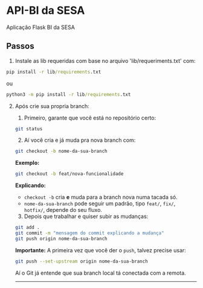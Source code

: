 # API-BI da SESA
Aplicação Flask BI da SESA

## Passos 
1. Instale as lib requeridas com base no arquivo 'lib/requeriments.txt' com:
```cmd
pip install -r lib/requirements.txt
```
ou
```cmd
python3 -m pip install -r lib/requirements.txt
```

2. Após crie sua propria branch:
    1. Primeiro, garante que você está no repositório certo:

    ```bash
    git status
    ```

    2. Aí você cria e já muda pra nova branch com:

    ```bash
    git checkout -b nome-da-sua-branch
    ```

    **Exemplo:**
    ```bash
    git checkout -b feat/nova-funcionalidade
    ```

    **Explicando:**  
    - `checkout -b` cria **e** muda para a branch nova numa tacada só.
    - `nome-da-sua-branch` pode seguir um padrão, tipo `feat/`, `fix/`, `hotfix/`, depende do seu fluxo.

    3. Depois que trabalhar e quiser subir as mudanças:

    ```bash
    git add .
    git commit -m "mensagem do commit explicando a mudança"
    git push origin nome-da-sua-branch
    ```

    **Importante:** A primeira vez que você der o `push`, talvez precise usar:

    ```bash
    git push --set-upstream origin nome-da-sua-branch
    ```

    Aí o Git já entende que sua branch local tá conectada com a remota.

    ---
   